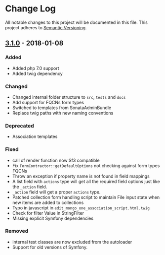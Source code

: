 # Change Log
All notable changes to this project will be documented in this file.
This project adheres to [Semantic Versioning](http://semver.org/).

## [3.1.0](https://github.com/sonata-project/SonataBlockBundle/compare/3.0.0...3.1.0) - 2018-01-08
### Added
- Added php 7.0 support
- Added twig dependency

### Changed
- Changed internal folder structure to `src`, `tests` and `docs`
- Add support for FQCNs form types
- Switched to templates from SonataAdminBundle
- Replace twig paths with new naming conventions

### Deprecated
- Association templates

### Fixed
- call of render function now Sf3 compatible
- Fix `FormContractor::getDefaultOptions` not checking against form types FQCNs
- Throw an exception if property name is not found in field mappings
- A list field with `actions` type will get all the required field options just like the `_action` field.
- `_action` field will get a proper `actions` type.
- Patched collection form handling script to maintain File input state when new items are added to collections
- Typo in javascript in `edit_mongo_one_association_script.html.twig`
- Check for filter Value in StringFilter
- Missing explicit Symfony dependencies

### Removed
- internal test classes are now excluded from the autoloader
- Support for old versions of Symfony.
